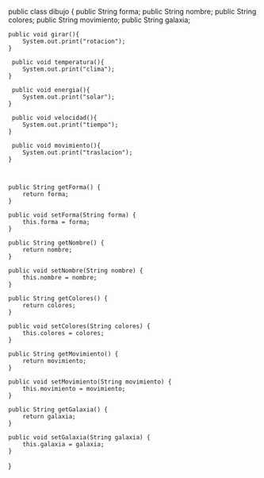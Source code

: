 public class dibujo {
    public String forma;
    public String nombre;
    public String  colores;
    public String movimiento;
    public String galaxia;
    
    

    
    public void girar(){
        System.out.print("rotacion");
    }
    
     public void temperatura(){
        System.out.print("clima");
    }
     
     public void energia(){
        System.out.print("solar");
    }
    
     public void velocidad(){
        System.out.print("tiempo");
    }
     
     public void movimiento(){
        System.out.print("traslacion");
    }
   
     
    
    public String getForma() {
        return forma;
    }

    public void setForma(String forma) {
        this.forma = forma;
    }

    public String getNombre() {
        return nombre;
    }

    public void setNombre(String nombre) {
        this.nombre = nombre;
    }

    public String getColores() {
        return colores;
    }

    public void setColores(String colores) {
        this.colores = colores;
    }

    public String getMovimiento() {
        return movimiento;
    }

    public void setMovimiento(String movimiento) {
        this.movimiento = movimiento;
    }

    public String getGalaxia() {
        return galaxia;
    }

    public void setGalaxia(String galaxia) {
        this.galaxia = galaxia;
    }
    
}
